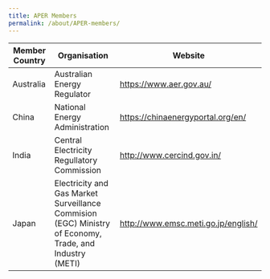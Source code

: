 ```yaml
---
title: APER Members
permalink: /about/APER-members/
---
```

<style>
  table th:first-of-type {width: 30%}
  table th:nth-of-type(2) {width: 70%}
</style>

|Member Country|Organisation|Website|
|-|-|-|
|Australia|Australian Energy Regulator|https://www.aer.gov.au/|
|China|National Energy Administration|https://chinaenergyportal.org/en/|
|India|Central Electricity Regullatory Commission|http://www.cercind.gov.in/|
|Japan|Electricity and Gas Market Surveillance Commision (EGC) Ministry of Economy, Trade, and Industry (METI)|http://www.emsc.meti.go.jp/english/|
